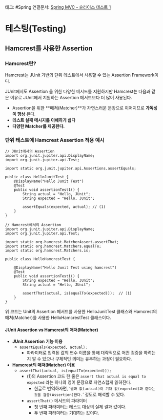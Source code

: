 태그: #Spring
연결문서: [Spring MVC - 슬라이스 테스트 1](Spring%20MVC%20-%20슬라이스%20테스트%201.md)

# 테스팅(Testing)

## Hamcrest를 사용한 Assertion

### Hamcrest란?

Hamcrest는 JUnit 기반의 단위 테스트에서 사용할 수 있는 Assertion Framework이다.  
  

JUnit에서도 Assertion 을 위한 다양한 메서드를 지원하지만 Hamcrest는 다음과 같은 이유로 JUnit에서 지원하는 Assertion 메서드보다 더 많이 사용된다.

-   Assertion을 위한 **매쳐(Matcher)**가 자연스러운 문장으로 이어지므로 **가독성이 향상** 된다.
-   **테스트 실패 메시지를 이해하기 쉽다**
-   **다양한 Matcher를 제공한다.**

### 단위 테스트에 Hamcrest Assertion 적용 예시

```
// JUnit에서의 Assertion
import org.junit.jupiter.api.DisplayName;
import org.junit.jupiter.api.Test;

import static org.junit.jupiter.api.Assertions.assertEquals;

public class HelloJunitTest {
    @DisplayName("Hello Junit Test")
    @Test
    public void assertionTest1() {
        String actual = "Hello, JUnit";
        String expected = "Hello, JUnit";

        assertEquals(expected, actual); // (1)
    }
}
```

```
// Hamcrest에서의 Assertion
import org.junit.jupiter.api.DisplayName;
import org.junit.jupiter.api.Test;

import static org.hamcrest.MatcherAssert.assertThat;
import static org.hamcrest.Matchers.equalTo;
import static org.hamcrest.Matchers.is;

public class HelloHamcrestTest {

    @DisplayName("Hello Junit Test using hamcrest")
    @Test
    public void assertionTest1() {
        String expected = "Hello, JUnit";
        String actual = "Hello, JUnit";

        assertThat(actual, is(equalTo(expected)));  // (1)
    }
}
```

위 코드는 Unit의 Assertion 메서드를 사용한 HelloJunitTest 클래스와 Hamcrest의 매쳐(Matcher)를 사용한 HelloHamcrestTest 클래스이다.

#### JUnit Assertion vs Hamcrest의 매쳐(Matcher)

-   **JUnit Assertion 기능 이용**
    -   `assertEquals(expected, actual);`
        -   파라미터로 입력된 값의 변수 이름을 통해 대략적으로 어떤 검증을 하려는지 알 수 있으나 구체적인 의미는 유추하는 과정이 필요하다.
-   **Hamcrest의 매쳐(Matcher) 이용**
    -   `assertThat(actual, is(equalTo(expected)));`
        -   (1)의 Assertion 코드 한 줄은 `assert that actual is equal to expected` 라는 하나의 영어 문장으로 자연스럽게 읽혀진다.
            -   한글로 번역하자면, ‘`결과 값(actual)이 기대 값(expected)과 같다는 것을 검증(Assertion)한다.`’ 정도로 해석할 수 있다.
        -   `assertThat()` 메서드의 파라미터
            -   첫 번째 파라미터는 테스트 대상의 실제 결과 값이다.
            -   두 번째 파라미터는 기대하는 값이다.